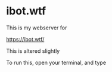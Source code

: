 # ibot.wtf

This is my webserver for

https://ibot.wtf/

This is altered slightly

To run this, open your terminal, and type
